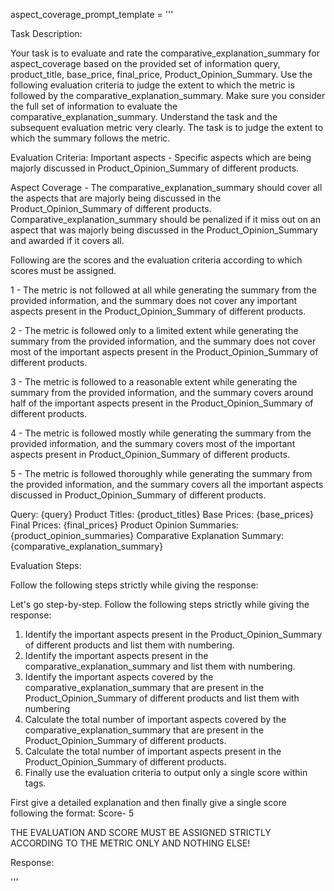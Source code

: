 aspect_coverage_prompt_template = '''

Task Description:

Your task is to evaluate and rate the comparative_explanation_summary for aspect_coverage based on the provided set of information query, product_title, base_price, final_price, Product_Opinion_Summary. Use the following evaluation criteria to judge the extent to which the metric is followed by the comparative_explanation_summary. Make sure you consider the full set of information to evaluate the comparative_explanation_summary. Understand the task and the subsequent evaluation metric very clearly. The task is to judge the extent to which the summary follows the metric.

Evaluation Criteria:
Important aspects - Specific aspects which are being majorly discussed in Product_Opinion_Summary of different  products.

Aspect Coverage - The comparative_explanation_summary should cover all the aspects that are majorly being discussed in the Product_Opinion_Summary of different products. Comparative_explanation_summary should be penalized if it miss out on an aspect that was majorly being discussed in the Product_Opinion_Summary and awarded if it covers all.

Following are the scores and the evaluation criteria according to which scores must be assigned.

<score>1</score> - The metric is not followed at all while generating the summary from the provided information, and the summary does not cover any important aspects present in the Product_Opinion_Summary of different products.

<score>2</score> - The metric is followed only to a limited extent while generating the summary from the provided information, and the summary does not cover most of the important aspects present in the Product_Opinion_Summary of different products.

<score>3</score> - The metric is followed to a reasonable extent while generating the summary from the provided information, and the summary covers around half of the important aspects present in the Product_Opinion_Summary of different products.

<score>4</score> - The metric is followed mostly while generating the summary from the provided information, and the summary covers most of the important aspects present in Product_Opinion_Summary of different products.

<score>5</score> - The metric is followed thoroughly while generating the summary from the provided information, and the summary covers all the important aspects discussed in Product_Opinion_Summary of different products. 

Query: {query}
Product Titles: {product_titles}
Base Prices: {base_prices}
Final Prices: {final_prices}
Product Opinion Summaries: {product_opinion_summaries}
Comparative Explanation Summary: {comparative_explanation_summary}

Evaluation Steps:

Follow the following steps strictly while giving the response:

Let's go step-by-step. Follow the following steps strictly while giving the response:

1. Identify the important aspects present in the Product_Opinion_Summary of different products and list them with numbering.
2. Identify the important aspects present in the comparative_explanation_summary and list them with numbering.
3. Identify the important aspects covered by the comparative_explanation_summary that are present in the Product_Opinion_Summary of different products and list them with numbering
4. Calculate the total number of important aspects covered by the comparative_explanation_summary that are present in the Product_Opinion_Summary of different products.
5. Calculate the total number of important aspects present in the Product_Opinion_Summary of different products.
6. Finally use the evaluation criteria to output only a single score within <score></score> tags.

First give a detailed explanation and then finally give a single score following the format: Score- <score>5</score>

THE EVALUATION AND SCORE MUST BE ASSIGNED STRICTLY ACCORDING TO THE METRIC ONLY AND NOTHING ELSE!

Response:

'''